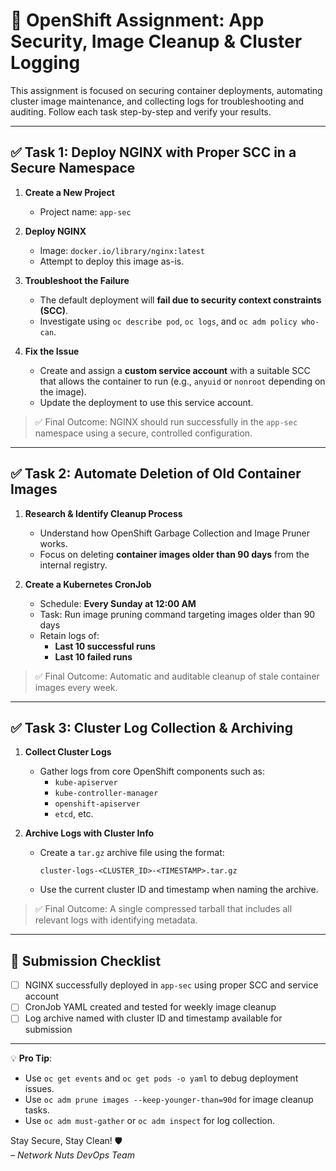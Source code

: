 # 🔐 OpenShift Assignment: App Security, Image Cleanup & Cluster Logging

This assignment is focused on securing container deployments, automating cluster image maintenance, and collecting logs for troubleshooting and auditing. Follow each task step-by-step and verify your results.

---

## ✅ Task 1: Deploy NGINX with Proper SCC in a Secure Namespace

1. **Create a New Project**
   - Project name: `app-sec`

2. **Deploy NGINX**
   - Image: `docker.io/library/nginx:latest`
   - Attempt to deploy this image as-is.

3. **Troubleshoot the Failure**
   - The default deployment will **fail due to security context constraints (SCC)**.
   - Investigate using `oc describe pod`, `oc logs`, and `oc adm policy who-can`.

4. **Fix the Issue**
   - Create and assign a **custom service account** with a suitable SCC that allows the container to run (e.g., `anyuid` or `nonroot` depending on the image).
   - Update the deployment to use this service account.

> ✅ Final Outcome: NGINX should run successfully in the `app-sec` namespace using a secure, controlled configuration.

---

## ✅ Task 2: Automate Deletion of Old Container Images

1. **Research & Identify Cleanup Process**
   - Understand how OpenShift Garbage Collection and Image Pruner works.
   - Focus on deleting **container images older than 90 days** from the internal registry.

2. **Create a Kubernetes CronJob**
   - Schedule: **Every Sunday at 12:00 AM**
   - Task: Run image pruning command targeting images older than 90 days
   - Retain logs of:
     - **Last 10 successful runs**
     - **Last 10 failed runs**

> ✅ Final Outcome: Automatic and auditable cleanup of stale container images every week.

---

## ✅ Task 3: Cluster Log Collection & Archiving

1. **Collect Cluster Logs**
   - Gather logs from core OpenShift components such as:
     - `kube-apiserver`
     - `kube-controller-manager`
     - `openshift-apiserver`
     - `etcd`, etc.

2. **Archive Logs with Cluster Info**
   - Create a `tar.gz` archive file using the format:  
     ```
     cluster-logs-<CLUSTER_ID>-<TIMESTAMP>.tar.gz
     ```
   - Use the current cluster ID and timestamp when naming the archive.

> ✅ Final Outcome: A single compressed tarball that includes all relevant logs with identifying metadata.

---

## 📎 Submission Checklist

- [ ] NGINX successfully deployed in `app-sec` using proper SCC and service account
- [ ] CronJob YAML created and tested for weekly image cleanup
- [ ] Log archive named with cluster ID and timestamp available for submission

---

💡 **Pro Tip**:
- Use `oc get events` and `oc get pods -o yaml` to debug deployment issues.
- Use `oc adm prune images --keep-younger-than=90d` for image cleanup tasks.
- Use `oc adm must-gather` or `oc adm inspect` for log collection.

Stay Secure, Stay Clean! 🛡️  
*– Network Nuts DevOps Team*
